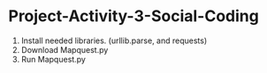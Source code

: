 # Project-Activity-3-Social-Coding
1. Install needed libraries. (urllib.parse, and requests)
2. Download Mapquest.py
3. Run Mapquest.py

